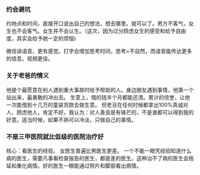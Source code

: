 ### 约会避坑
约地点和时间，直接开口说出自己的想法，想去哪里。就可以了。男方不客气，女生也不会客气。女生并不会认生。（这次，因为过分顾虑女生的感受和给予自由度，其实会给予她一定的烦恼)

微信讲语音，更有感觉。打字会增加思考时间，思考=不自然，而语音能传达更多的信息。视频更佳。


### 关于老爸的情义
他是个最愿意在别人遇到重大事故时给予帮助的人。身边朋友遇到事情，他第一个站出来，最勇敢的冲出去。
生意上，借的钱半个月都能还清。累计的信誉，让他一次能借到十几万的童装货款去做生意。
但老豆在任何时候都拿出100%真诚对人、顾虑他人，肯定不好。我认为：对人善良是有锋芒的，不是谁都可以得到我的好意。适当时候，如果不熟可以冷淡，只做自己的事情。

### 不是三甲医院就比低级的医院治疗好
核心：看医生的经验。
女医生普遍比男医生更差。
一个不能一眼凭经验知道什么病的医生，需要凡事看检查报告的医生，都是差的医生。这种治不了病的医生会拖延和重化病情。好的医生一眼能通过照片和脚部看出病情。
